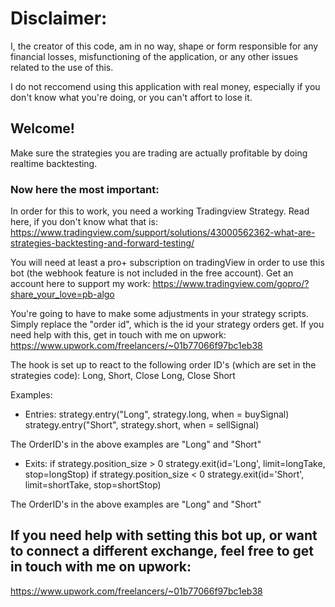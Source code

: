 # Disclaimer:

I, the creator of this code, am in no way, shape or form responsible for any financial losses, misfunctioning of the application, or any other issues related to the use of this.

I do not reccomend using this application with real money, especially if you don't know what you're doing, or you can't affort to lose it.

## Welcome!
Make sure the strategies you are trading are actually profitable by doing realtime backtesting.

### Now here the most important:
In order for this to work, you need a working Tradingview Strategy. Read here, if you don't know what that is:
https://www.tradingview.com/support/solutions/43000562362-what-are-strategies-backtesting-and-forward-testing/

You will need at least a pro+ subscription on tradingView in order to use this bot (the webhook feature is not included in the free account). Get an account here to support my work: https://www.tradingview.com/gopro/?share_your_love=pb-algo

You're going to have to make some adjustments in your strategy scripts. Simply replace the "order id", which is the id your strategy orders get. If you need help with this, get in touch with me on upwork: https://www.upwork.com/freelancers/~01b77066f97bc1eb38

The hook is set up to react to the following order ID's (which are set in the strategies code):
Long, Short, Close Long, Close Short

Examples:

- Entries:
  strategy.entry("Long", strategy.long, when = buySignal) 
  strategy.entry("Short", strategy.short, when = sellSignal)

The OrderID's in the above examples are "Long" and "Short"

- Exits:
  if strategy.position_size > 0
  strategy.exit(id='Long', limit=longTake, stop=longStop)
  if strategy.position_size < 0
  strategy.exit(id='Short', limit=shortTake, stop=shortStop)

The OrderID's in the above examples are "Long" and "Short"



## If you need help with setting this bot up, or want to connect a different exchange, feel free to get in touch with me on upwork:
https://www.upwork.com/freelancers/~01b77066f97bc1eb38
